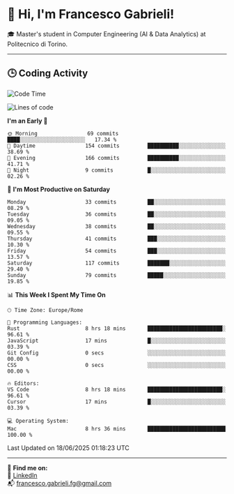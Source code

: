 # 👋 Hi, I'm Francesco Gabrieli!

🎓 Master's student in Computer Engineering (AI & Data Analytics) at Politecnico di Torino.  

---

## 🕒 Coding Activity

<!--START_SECTION:waka-->
![Code Time](http://img.shields.io/badge/Code%20Time-72%20hrs%2058%20mins-blue)

![Lines of code](https://img.shields.io/badge/From%20Hello%20World%20I%27ve%20Written-87.3%20thousand%20lines%20of%20code-blue)

**I'm an Early 🐤** 

```text
🌞 Morning                69 commits          ████░░░░░░░░░░░░░░░░░░░░░   17.34 % 
🌆 Daytime                154 commits         ██████████░░░░░░░░░░░░░░░   38.69 % 
🌃 Evening                166 commits         ██████████░░░░░░░░░░░░░░░   41.71 % 
🌙 Night                  9 commits           █░░░░░░░░░░░░░░░░░░░░░░░░   02.26 % 
```
📅 **I'm Most Productive on Saturday** 

```text
Monday                   33 commits          ██░░░░░░░░░░░░░░░░░░░░░░░   08.29 % 
Tuesday                  36 commits          ██░░░░░░░░░░░░░░░░░░░░░░░   09.05 % 
Wednesday                38 commits          ██░░░░░░░░░░░░░░░░░░░░░░░   09.55 % 
Thursday                 41 commits          ███░░░░░░░░░░░░░░░░░░░░░░   10.30 % 
Friday                   54 commits          ███░░░░░░░░░░░░░░░░░░░░░░   13.57 % 
Saturday                 117 commits         ███████░░░░░░░░░░░░░░░░░░   29.40 % 
Sunday                   79 commits          █████░░░░░░░░░░░░░░░░░░░░   19.85 % 
```


📊 **This Week I Spent My Time On** 

```text
🕑︎ Time Zone: Europe/Rome

💬 Programming Languages: 
Rust                     8 hrs 18 mins       ████████████████████████░   96.61 % 
JavaScript               17 mins             █░░░░░░░░░░░░░░░░░░░░░░░░   03.39 % 
Git Config               0 secs              ░░░░░░░░░░░░░░░░░░░░░░░░░   00.00 % 
CSS                      0 secs              ░░░░░░░░░░░░░░░░░░░░░░░░░   00.00 % 

🔥 Editors: 
VS Code                  8 hrs 18 mins       ████████████████████████░   96.61 % 
Cursor                   17 mins             █░░░░░░░░░░░░░░░░░░░░░░░░   03.39 % 

💻 Operating System: 
Mac                      8 hrs 36 mins       █████████████████████████   100.00 % 
```


 Last Updated on 18/06/2025 01:18:23 UTC
<!--END_SECTION:waka-->


---



🔗 **Find me on:**  
💼 [LinkedIn](https://www.linkedin.com/in/francesco-gabrieli)  
📬 francesco.gabrieli.fg@gmail.com  



